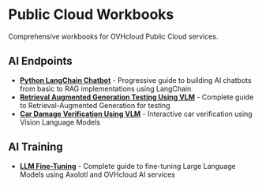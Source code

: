 # Public Cloud Workbooks

Comprehensive workbooks for OVHcloud Public Cloud services.

## AI Endpoints

- [**Python LangChain Chatbot**](ai-endpoints/python-langchain-chatbot/) - Progressive guide to building AI chatbots from basic to RAG implementations using LangChain
- [**Retrieval Augmented Generation Testing Using VLM**](ai-endpoints/retrieval-augmented-generation-testing-using-vlm/) - Complete guide to Retrieval-Augmented Generation for testing
- [**Car Damage Verification Using VLM**](ai-endpoints/car-damage-verification-using-vlm/) - Interactive car verification using Vision Language Models

## AI Training

- [**LLM Fine-Tuning**](ai-training/llm-fine-tuning/) - Complete guide to fine-tuning Large Language Models using Axolotl and OVHcloud AI services

